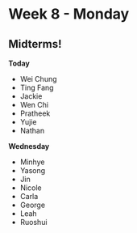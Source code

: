 # Week 8 - Monday

## Midterms!

**Today**

- Wei Chung
- Ting Fang
- Jackie
- Wen Chi
- Pratheek
- Yujie
- Nathan


**Wednesday**

- Minhye
- Yasong
- Jin
- Nicole
- Carla
- George
- Leah
- Ruoshui